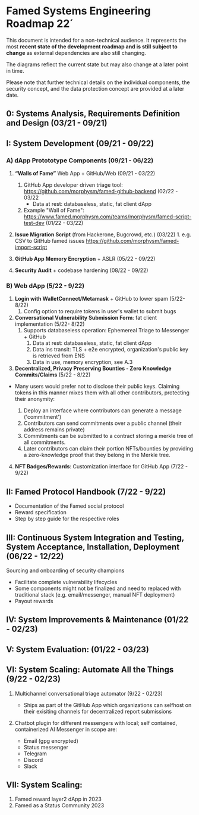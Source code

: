 # Famed Systems Engineering Roadmap 22´


This document is intended for a non-technical audience. It represents the most **recent state of the development roadmap and is still subject to change** as external dependencies are also still changing.

The diagrams  reflect the current state but may also change at a later point in time. 

Please note that further technical details on the individual components, the security concept, and the data protection concept are provided at a later date.


## 0: Systems Analysis, Requirements Definition and Design (03/21 - 09/21)
## I: System Development (09/21 - 09/22)

### A) dApp Protototype Components (09/21 - 06/22)

   1. **“Walls of Fame”** Web App + GitHub/Web (09/21 - 03/22) 
    	1. GitHub App developer driven triage tool:  https://github.com/morphysm/famed-github-backend (02/22 - 03/22
    		- Data at rest: databaseless, static, fat client dApp 
    	3. Example "Wall of Fame":  https://www.famed.morphysm.com/teams/morphysm/famed-script-test-dev (01/22 - 03/22) 

   2. **Issue Migration Script** (from Hackerone, Bugcrowd, etc.) (03/22)
	1. e.g. CSV to GitHub famed issues https://github.com/morphysm/famed-import-script
   4. **GitHub App Memory Encryption** + ASLR (05/22 - 09/22) 
   5. **Security Audit** + codebase hardening (08/22 - 09/22) 

### B) Web dApp (5/22 - 9/22)
1. **Login with WalletConnect/Metamask** + GitHub to lower spam (5/22- 8/22)
	1. Config option to require tokens in user's wallet to submit bugs 
2. **Conversational Vulnerability Submission Form**: fat client implementation  (5/22- 8/22)
	1. Supports databaseless operation: Ephemereal Triage to Messenger + GitHub 	
		1. Data at rest: databaseless, static, fat client dApp 
		2. Data ins transit: TLS + e2e encrypted, organization's public key is retrieved from ENS 
		3. Data in use, memory encryption, see A.3
3.  **Decentralized, Privacy Preserving Bounties - Zero Knowledge Commits/Claims** (5/22 - 8/22)

- Many users would prefer not to disclose their public keys. Claiming tokens in this manner mixes them with all other contributors, protecting their anonymity: 
  
  1. Deploy an interface where contributors can generate a message ('commitment') 
  2. Contributors can send commitments over a public channel (their address remains private) 
  3. Commitments can be submitted to a contract storing a merkle tree of all commitments. 
  4. Later contributors can claim their portion NFTs/bounties by providing a zero-knowledge proof that they belong in the Merkle tree. 

4. **NFT Badges/Rewards**: Customization interface for GitHub App  (7/22 - 9/22)
 
## II: Famed Protocol Handbook (7/22 - 9/22)
- Documentation of the Famed social protocol
- Reward specification 
- Step by step guide for the respective roles  

## III: Continuous System Integration and Testing, System Acceptance, Installation, Deployment (06/22 - 12/22)
Sourcing and onboarding of security champions 
- Facilitate complete vulnerability lifecycles 
- Some components might not be finalized and need to replaced with traditional stack (e.g. email/messenger, manual NFT deployment)
- Payout rewards 

## IV: System Improvements & Maintenance (01/22 - 02/23)

## V: System Evaluation: (01/22 - 03/23)

## VI: System Scaling: Automate All the Things (9/22 - 02/23)
1. Multichannel conversational triage automator (9/22 - 02/23)

	- Ships as part of the GitHub App which organizations can selfhost on their exisiting channels for decentralized report submissions

2. Chatbot plugin for different messengers with local; self contained, containerized AI 
Messenger in scope are: 
	- Email (gpg encrypted)
	- Status messenger 
	- Telegram
	- Discord
	- Slack 

## VII: System Scaling: 

1. Famed reward layer2  dApp in 2023
2. Famed as a Status Community 2023
